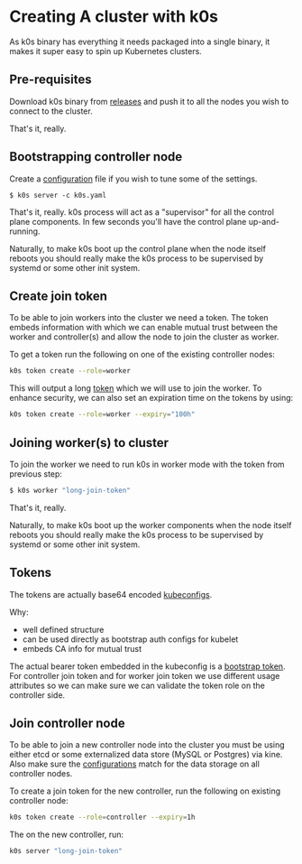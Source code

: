 # Creating A cluster with k0s

As k0s binary has everything it needs packaged into a single binary, it makes it super easy to spin up Kubernetes clusters.

## Pre-requisites

Download k0s binary from [releases](https://github.com/k0sproject/k0s/releases/latest) and push it to all the nodes you wish to connect to the cluster.

That's it, really.

## Bootstrapping controller node

Create a [configuration](configuration.md) file if you wish to tune some of the settings.

```
$ k0s server -c k0s.yaml
```

That's it, really. k0s process will act as a "supervisor" for all the control plane components. In few seconds you'll have the control plane up-and-running.

Naturally, to make k0s boot up the control plane when the node itself reboots you should really make the k0s process to be supervised by systemd or some other init system.

## Create join token

To be able to join workers into the cluster we need a token. The token embeds information with which we can enable mutual trust between the worker and controller(s) and allow the node to join the cluster as worker.

To get a token run the following on one of the existing controller nodes:
```sh
k0s token create --role=worker
```

This will output a long [token](#tokens) which we will use to join the worker. To enhance security, we can also set an expiration time on the tokens by using:
```sh
k0s token create --role=worker --expiry="100h"
```


## Joining worker(s) to cluster

To join the worker we need to run k0s in worker mode with the token from previous step:
```sh
$ k0s worker "long-join-token"
```

That's it, really.

Naturally, to make k0s boot up the worker components when the node itself reboots you should really make the k0s process to be supervised by systemd or some other init system.

## Tokens

The tokens are actually base64 encoded [kubeconfigs](https://kubernetes.io/docs/tasks/access-application-cluster/configure-access-multiple-clusters/). 

Why:
- well defined structure
- can be used directly as bootstrap auth configs for kubelet
- embeds CA info for mutual trust

The actual bearer token embedded in the kubeconfig is a [bootstrap token](https://kubernetes.io/docs/reference/access-authn-authz/bootstrap-tokens/). For controller join token and for worker join token we use different usage attributes so we can make sure we can validate the token role on the controller side.


## Join controller node

To be able to join a new controller node into the cluster you must be using either etcd or some externalized data store (MySQL or Postgres) via kine. Also make sure the [configurations](configuration.md) match for the data storage on all controller nodes.

To create a join token for the new controller, run the following on existing controller node:
```sh
k0s token create --role=controller --expiry=1h
```

The on the new controller, run:
```sh
k0s server "long-join-token"
```
